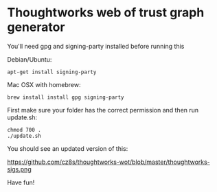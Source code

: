 Thoughtworks web of trust graph generator
===

You'll need gpg and signing-party installed before running this

Debian/Ubuntu:
```
apt-get install signing-party
```

Mac OSX with homebrew:
```
brew install install gpg signing-party
```

First make sure your folder has the correct permission and then run update.sh:
```
chmod 700 .
./update.sh
```

You should see an updated version of this:

https://github.com/cz8s/thoughtworks-wot/blob/master/thoughtworks-sigs.png


Have fun!
